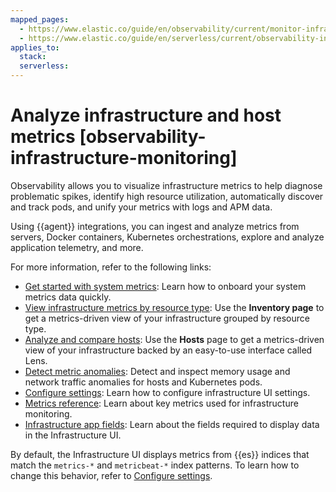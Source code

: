 ```yaml
---
mapped_pages:
  - https://www.elastic.co/guide/en/observability/current/monitor-infrastructure-and-hosts.html
  - https://www.elastic.co/guide/en/serverless/current/observability-infrastructure-monitoring.html
applies_to:
  stack:
  serverless:
---
```


# Analyze infrastructure and host metrics [observability-infrastructure-monitoring]

Observability allows you to visualize infrastructure metrics to help diagnose problematic spikes, identify high resource utilization, automatically discover and track pods, and unify your metrics with logs and APM data.

Using {{agent}} integrations, you can ingest and analyze metrics from servers, Docker containers, Kubernetes orchestrations, explore and analyze application telemetry, and more.

For more information, refer to the following links:

* [Get started with system metrics](../../../solutions/observability/infra-and-hosts/get-started-with-system-metrics.md): Learn how to onboard your system metrics data quickly.
* [View infrastructure metrics by resource type](../../../solutions/observability/infra-and-hosts/view-infrastructure-metrics-by-resource-type.md): Use the **Inventory page** to get a metrics-driven view of your infrastructure grouped by resource type.
* [Analyze and compare hosts](../../../solutions/observability/infra-and-hosts/analyze-compare-hosts.md): Use the **Hosts** page to get a metrics-driven view of your infrastructure backed by an easy-to-use interface called Lens.
* [Detect metric anomalies](../../../solutions/observability/infra-and-hosts/detect-metric-anomalies.md): Detect and inspect memory usage and network traffic anomalies for hosts and Kubernetes pods.
* [Configure settings](../../../solutions/observability/infra-and-hosts/configure-settings.md): Learn how to configure infrastructure UI settings.
* [Metrics reference](https://www.elastic.co/guide/en/serverless/current/observability-metrics-reference.html): Learn about key metrics used for infrastructure monitoring.
* [Infrastructure app fields](https://www.elastic.co/guide/en/serverless/current/observability-infrastructure-monitoring-required-fields.html): Learn about the fields required to display data in the Infrastructure UI.

By default, the Infrastructure UI displays metrics from {{es}} indices that match the `metrics-*` and `metricbeat-*` index patterns. To learn how to change this behavior, refer to [Configure settings](../../../solutions/observability/infra-and-hosts/configure-settings.md).
